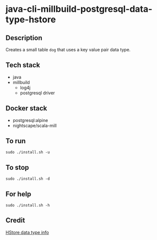 # java-cli-millbuild-postgresql-data-type-hstore

## Description
Creates a small table `dog` that uses
a key value pair data type.

## Tech stack
- java
- millbuild
  - log4j
  - postgresql driver

## Docker stack
- postgresql:alpine
- nightscape/scala-mill

## To run
`sudo ./install.sh -u`

## To stop
`sudo ./install.sh -d`

## For help
`sudo ./install.sh -h`

## Credit
[HStore data type info](https://www.postgresqltutorial.com/postgresql-tutorial/postgresql-hstore/)

